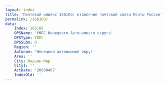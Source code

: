 ```yaml
---
layout: index
title: 'Почтовый индекс 166100: отделение почтовой связи Почты России'
permalink: /166100/
data:
    Index: 166100
    OPSName: 'УФПС Ненецкого Автономного округа'
    OPSType: УФПС
    OPSSubm: 0
    Region: ''
    Autonom: 'Ненецкий автономный округ'
    Area: ''
    City: Нарьян-Мар
    City1: ''
    ActDate: '20060407'
    IndexOld: ''
---
```

